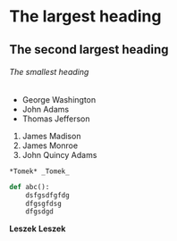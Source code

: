 
# The largest heading
## The second largest heading
###### The smallest heading

- George Washington
- John Adams
- Thomas Jefferson


1. James Madison
1. James Monroe
1. John Quincy Adams


`*Tomek* _Tomek_`

```python
def abc():
    dsfgsdfgfdg
    dfgsgfdsg
    dfgsdgd
```



**Leszek** __Leszek__
